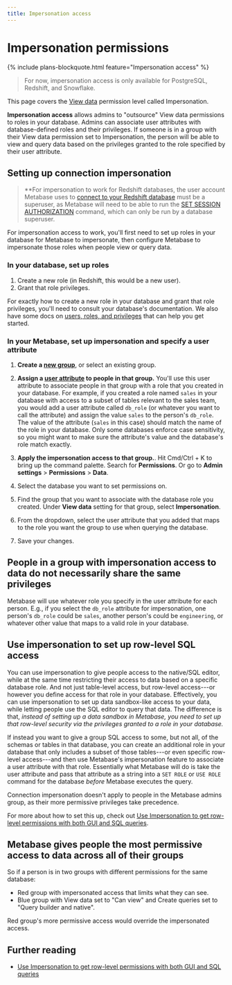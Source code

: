 ```yaml
---
title: Impersonation access
---
```


# Impersonation permissions

{% include plans-blockquote.html feature="Impersonation access" %}

> For now, impersonation access is only available for PostgreSQL, Redshift, and Snowflake.

This page covers the [View data](./data.md#view-data-permissions) permission level called Impersonation.

**Impersonation access** allows admins to "outsource" View data permissions to roles in your database. Admins can associate user attributes with database-defined roles and their privileges. If someone is in a group with their View data permission set to Impersonation, the person will be able to view and query data based on the privileges granted to the role specified by their user attribute.

## Setting up connection impersonation

> **For impersonation to work for Redshift databases, the user account Metabase uses to [connect to your Redshift database](../databases/connections/redshift.md) must be a superuser, as Metabase will need to be able to run the [SET SESSION AUTHORIZATION](https://docs.aws.amazon.com/redshift/latest/dg/r_SET_SESSION_AUTHORIZATION) command, which can only be run by a database superuser.

For impersonation access to work, you'll first need to set up roles in your database for Metabase to impersonate, then configure Metabase to impersonate those roles when people view or query data.

### In your database, set up roles

1. Create a new role (in Redshift, this would be a new user).
2. Grant that role privileges.

For exactly how to create a new role in your database and grant that role privileges, you'll need to consult your database's documentation. We also have some docs on [users, roles, and privileges](../databases/users-roles-privileges.md) that can help you get started.

### In your Metabase, set up impersonation and specify a user attribute

1. **Create a [new group](../people-and-groups/managing.md#groups)**, or select an existing group.

2. **Assign a [user attribute](../people-and-groups/managing.md#adding-a-user-attribute) to people in that group.** You'll use this user attribute to associate people in that group with a role that you created in your database. For example, if you created a role named `sales` in your database with access to a subset of tables relevant to the sales team, you would add a user attribute called `db_role` (or whatever you want to call the attribute) and assign the value `sales` to the person's `db_role`. The value of the attribute (`sales` in this case) should match the name of the role in your database. Only some databases enforce case sensitivity, so you might want to make sure the attribute's value and the database's role match exactly.

3. **Apply the impersonation access to that group.**. Hit Cmd/Ctrl + K to bring up the command palette. Search for **Permissions**. Or go to **Admin settings** > **Permissions** > **Data**.

4. Select the database you want to set permissions on.

5. Find the group that you want to associate with the database role you created. Under **View data** setting for that group, select **Impersonation**.

6. From the dropdown, select the user attribute that you added that maps to the role you want the group to use when querying the database.

7. Save your changes.

## People in a group with impersonation access to data do not necessarily share the same privileges

Metabase will use whatever role you specify in the user attribute for each person. E.g., if you select the `db_role` attribute for impersonation, one person's `db_role` could be `sales`, another person's could be `engineering`, or whatever other value that maps to a valid role in your database.

## Use impersonation to set up row-level SQL access

You can use impersonation to give people access to the native/SQL editor, while at the same time restricting their access to data based on a specific database role. And not just table-level access, but row-level access---or however you define access for that role in your database. Effectively, you can use impersonation to set up data sandbox-like access to your data, while letting people use the SQL editor to query that data. The difference is that, _instead of setting up a data sandbox in Metabase, you need to set up that row-level security via the privileges granted to a role in your database._

If instead you want to give a group SQL access to some, but not all, of the schemas or tables in that database, you can create an additional role in your database that only includes a subset of those tables---or even specific row-level access---and then use Metabase's impersonation feature to associate a user attribute with that role. Essentially what Metabase will do is take the user attribute and pass that attribute as a string into a `SET ROLE` or `USE ROLE` command for the database _before_ Metabase executes the query.

Connection impersonation doesn't apply to people in the Metabase admins group, as their more permissive privileges take precedence.

For more about how to set this up, check out [Use Impersonation to get row-level permissions with both GUI and SQL queries](https://www.metabase.com/learn/permissions/impersonation).

## Metabase gives people the most permissive access to data across all of their groups

So if a person is in two groups with different permissions for the same database:

- Red group with impersonated access that limits what they can see.
- Blue group with View data set to "Can view" and Create queries set to "Query builder and native".

Red group's more permissive access would override the impersonated access.

## Further reading

- [Use Impersonation to get row-level permissions with both GUI and SQL queries](https://www.metabase.com/learn/permissions/impersonation)
